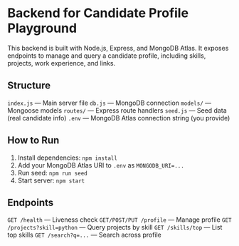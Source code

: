 # Backend for Candidate Profile Playground
This backend is built with Node.js, Express, and MongoDB Atlas. It exposes endpoints to manage and query a candidate profile, including skills, projects, work experience, and links.

## Structure
 `index.js` — Main server file
 `db.js` — MongoDB connection
 `models/` — Mongoose models
 `routes/` — Express route handlers
 `seed.js` — Seed data (real candidate info)
 `.env` — MongoDB Atlas connection string (you provide)

## How to Run
1. Install dependencies: `npm install`
2. Add your MongoDB Atlas URI to `.env` as `MONGODB_URI=...`
3. Run seed: `npm run seed`
4. Start server: `npm start`

## Endpoints
 `GET /health` — Liveness check
 `GET/POST/PUT /profile` — Manage profile
 `GET /projects?skill=python` — Query projects by skill
 `GET /skills/top` — List top skills
 `GET /search?q=...` — Search across profile


